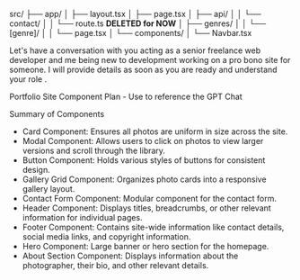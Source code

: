 src/
├── app/
│   ├── layout.tsx
│   ├── page.tsx
│   ├── api/
│   │   └── contact/
│   │       └── route.ts **DELETED for NOW**
│   ├── genres/
│   │   └── [genre]/
│   │       └── page.tsx
│   └── components/
│       └── Navbar.tsx


Let's have a conversation with you acting as a senior freelance web developer and me being new to development working on a pro bono site for someone. I will provide details as soon as you are ready and understand your role .

Portfolio Site Component Plan - Use to reference the GPT Chat

Summary of Components
- Card Component: Ensures all photos are uniform in size across the site.
- Modal Component: Allows users to click on photos to view larger versions and scroll through the library.
- Button Component: Holds various styles of buttons for consistent design.
- Gallery Grid Component: Organizes photo cards into a responsive gallery layout.
- Contact Form Component: Modular component for the contact form.
- Header Component: Displays titles, breadcrumbs, or other relevant information for individual pages.
- Footer Component: Contains site-wide information like contact details, social media links, and copyright information.
- Hero Component: Large banner or hero section for the homepage.
- About Section Component: Displays information about the photographer, their bio, and other relevant details.